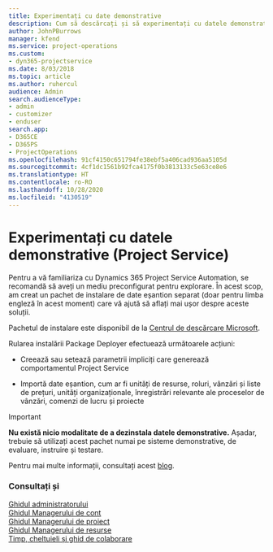 ```yaml
---
title: Experimentați cu date demonstrative
description: Cum să descărcați și să experimentați cu datele demonstrative pentru Project Service Automation.
author: JohnPBurrows
manager: kfend
ms.service: project-operations
ms.custom:
- dyn365-projectservice
ms.date: 8/03/2018
ms.topic: article
ms.author: ruhercul
audience: Admin
search.audienceType:
- admin
- customizer
- enduser
search.app:
- D365CE
- D365PS
- ProjectOperations
ms.openlocfilehash: 91cf4150c651794fe38ebf5a406cad936aa5105d
ms.sourcegitcommit: 4cf1dc1561b92fca4175f0b3813133c5e63ce8e6
ms.translationtype: HT
ms.contentlocale: ro-RO
ms.lasthandoff: 10/28/2020
ms.locfileid: "4130519"
---
```

# <a name="experiment-with-demo-data-project-service"></a>Experimentați cu datele demonstrative (Project Service)

Pentru a vă familiariza cu Dynamics 365 Project Service Automation, se recomandă să aveți un mediu preconfigurat pentru explorare. În acest scop, am creat un pachet de instalare de date eșantion separat (doar pentru limba engleză în acest moment) care vă ajută să aflați mai ușor despre aceste soluții. 

Pachetul de instalare este disponibil de la [Centrul de descărcare Microsoft](https://go.microsoft.com/fwlink/?linkid=859966).  

Rularea instalării Package Deployer efectuează următoarele acțiuni: 
  
-   Creează sau setează parametrii impliciți care generează comportamentul Project Service  
  
-   Importă date eșantion, cum ar fi unități de resurse, roluri, vânzări și liste de prețuri, unități organizaționale, înregistrări relevante ale proceselor de vânzări, comenzi de lucru și proiecte    
  
> [!IMPORTANT]
> **Nu există nicio modalitate de a dezinstala datele demonstrative.** Așadar, trebuie să utilizați acest pachet numai pe sisteme demonstrative, de evaluare, instruire și testare.

Pentru mai multe informații, consultați acest [blog](https://blogs.msdn.microsoft.com/crm/2017/10/24/microsoft-dynamics-365-for-field-service-and-project-service-automation-sample-data).





  
### <a name="see-also"></a>Consultați și  
 [Ghidul administratorului](../psa/admin-guide.md)   
 [Ghidul Managerului de cont](../psa/account-manager-guide.md)   
 [Ghidul Managerului de proiect](../psa/project-manager-guide.md)   
 [Ghidul Managerului de resurse](../psa/resource-manager-guide.md)   
 [Timp, cheltuieli și ghid de colaborare](../psa/time-expense-collaboration-guide.md)
